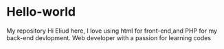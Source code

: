 # Hello-world
My repository
Hi Eliud here, I love using html for front-end,and PHP for my back-end devlopment. 
Web developer with a passion for learning codes
